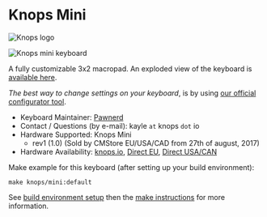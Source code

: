 # Knops Mini

![Knops logo](http://knops.io/img/Knops_logo.jpg)

![Knops mini keyboard](https://i.imgur.com/AMrXVi4.jpg)

A fully customizable 3x2 macropad. An exploded view of the keyboard is [available here](https://i.imgur.com/H83l5H8.gif).

*The best way to change settings on your keyboard*, is by using [our official configurator tool](http://knops.io/configurator.html).

* Keyboard Maintainer: [Pawnerd](https://github.com/pawnerd)
* Contact / Questions (by e-mail): kayle `at` knops `dot` io
* Hardware Supported: Knops Mini
  * rev1 (1.0) (Sold by CMStore EU/USA/CAD from 27th of august, 2017)
* Hardware Availability: [knops.io](http://knops.io/knopsmini.html), [Direct EU](http://www.cmstore.eu/maker-made/knops-mini-macro-keyboard/), [Direct USA/CAN](http://www.cmstore-usa.com/knops-mini-macro-keyboard/)

Make example for this keyboard (after setting up your build environment):

    make knops/mini:default

See [build environment setup](https://docs.qmk.fm/build_environment_setup.html) then the [make instructions](https://docs.qmk.fm/make_instructions.html) for more information.